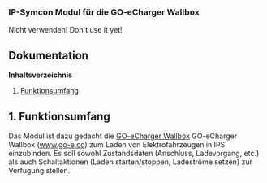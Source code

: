 ### IP-Symcon Modul für die GO-eCharger Wallbox

Nicht verwenden! Don't use it yet!

## Dokumentation

**Inhaltsverzeichnis**

1. [Funktionsumfang](#1-funktionsumfang) 

## 1. Funktionsumfang

Das Modul ist dazu gedacht die [GO-eCharger Wallbox](www.go-e.co) GO-eCharger Wallbox (www.go-e.co) zum Laden von Elektrofahrzeugen in IPS einzubinden. Es soll sowohl Zustandsdaten (Anschluss, Ladevorgang, etc.) als auch Schaltaktionen (Laden starten/stoppen, Ladeströme setzen) zur Verfügung stellen.
